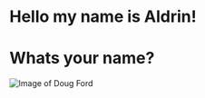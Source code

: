 # Hello my name is Aldrin!<h1> Whats your name?
  ![Image of Doug Ford](https://pbs.twimg.com/media/DfIlKgmV4AEvHtu.jpg)
